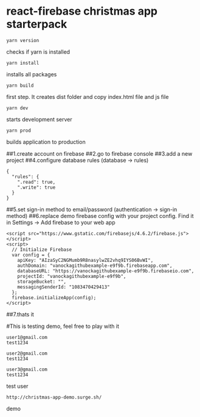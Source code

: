 # react-firebase christmas app starterpack

```
yarn version
```
checks if yarn is installed

```
yarn install
```
installs all packages

```
yarn build  
```  
first step. It creates dist folder and copy index.html file and js file  
```
yarn dev  
```
starts development server

```
yarn prod
```
builds application to production  

##1.create account on firebase
##2.go to firebase console
##3.add a new project
##4.configure database rules (database -> rules)
```
{
  "rules": {
    ".read": true,
    ".write": true
  }
}
```
##5.set sign-in method to email/password (authentication -> sign-in method)
##6.replace demo firebase config with your project config. Find it in Settings -> Add firebase to your web app
```
<script src="https://www.gstatic.com/firebasejs/4.6.2/firebase.js"></script>
<script>
  // Initialize Firebase
  var config = {
    apiKey: "AIzaSyC2NGMumb9R8nasylwZE2vhq9IYS06BvWI",
    authDomain: "vanockagithubexample-e9f9b.firebaseapp.com",
    databaseURL: "https://vanockagithubexample-e9f9b.firebaseio.com",
    projectId: "vanockagithubexample-e9f9b",
    storageBucket: "",
    messagingSenderId: "1083470429413"
  };
  firebase.initializeApp(config);
</script>
```
##7.thats it

#This is testing demo, feel free to play with it
```
user1@gmail.com
test1234

user2@gmail.com
test1234

user3@gmail.com
test1234
```
test user
```
http://christmas-app-demo.surge.sh/
```
demo
